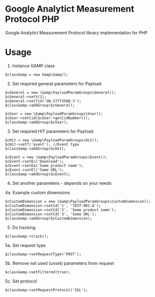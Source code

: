 Google Analytict Measurement Protocol PHP 
====
Google Analytict Measurement Protocol library implementation for PHP


Usage
====
1. Instance GAMP class

```
$classGamp = new Gamp\Gamp();
```

2. Set required general parameters for Payload

```
$cGeneral = new \Gamp\PayloadParamGroups\General();
$cGeneral->setV(1);
$cGeneral->setTid('UA-27773588-3');
$classGamp->addGroup($cGeneral);

$cUser = new \Gamp\PayloadParamGroups\User();
$cUser->setCid($cUser->getCidNumber());
$classGamp->addGroup($cUser);
```

3. Set required HIT parameters for Payload

```
$cHit = new \Gamp\PayloadParamGroups\Hit();
$cHit->setT('event'); //Event type
$classGamp->addGroup($cHit);

$cEvent = new \Gamp\PayloadParamGroups\Event();
$cEvent->setEc('Download');
$cEvent->setEa('Some product name');
$cEvent->setEl('Some URL');
$classGamp->addGroup($cEvent);
```

4. Set another parameters - depends on your needs

4a. Example custom dimensions
```
$cCustomDimension = new \Gamp\PayloadParamGroups\CustomDimension();
$cCustomDimension->setCd('1', 'TEST-001-A');
$cCustomDimension->setCd('2', 'Some product name');
$cCustomDimension->setCd('3', 'Some URL');
$classGamp->addGroup($cCustomDimension);
```

5. Do tracking

```
$classGamp->track();
```

5a. Set request type
```
$classGamp->setRequestType('POST');
```

5b. Remove not used (unset) parameters from request
```
$classGamp->setFiltered(true);
```

5c. Set protocol
```
$classGamp->setRequestProtocol('SSL');
```



